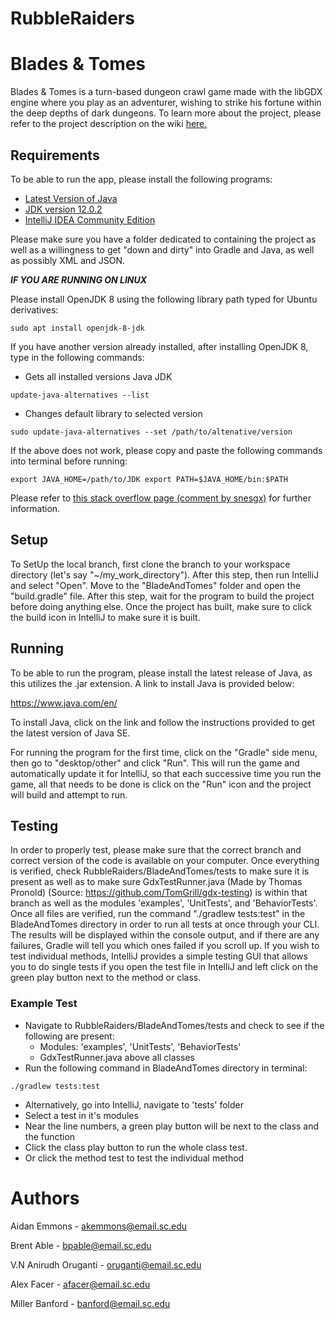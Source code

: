 # RubbleRaiders
# Blades & Tomes

Blades & Tomes is a turn-based dungeon crawl game made with the libGDX engine
where you play as an adventurer, wishing to strike his fortune within the deep depths
of dark dungeons. To learn more about the project, please refer to the project
description on the wiki [here.](https://github.com/SCCapstone/RubbleRaiders/wiki/Project-Description)

## Requirements

To be able to run the app, please install the following programs:

* [Latest Version of Java](https://www.java.com/en/)
* [JDK version 12.0.2](https://www.oracle.com/java/technologies/javase/jdk12-archive-downloads.html)
* [IntelliJ IDEA Community Edition](https://www.jetbrains.com/idea/download/#section=Windows)

Please make sure you have a folder dedicated to containing the project as well as a willingness
to get "down and dirty" into Gradle and Java, as well as possibly XML and JSON.

**_IF YOU ARE RUNNING ON LINUX_**

Please install OpenJDK 8 using the following library path typed for Ubuntu derivatives:

`sudo apt install openjdk-8-jdk`

If you have another version already installed, after installing OpenJDK 8, type in the following commands:

* Gets all installed versions Java JDK <br>

`update-java-alternatives --list`

* Changes default library to selected version <br>

`sudo update-java-alternatives --set /path/to/altenative/version`

If the above does not work, please copy and paste the following commands into terminal before running:

`export JAVA_HOME=/path/to/JDK
export PATH=$JAVA_HOME/bin:$PATH`

Please refer to [this stack overflow page (comment by snesgx)](https://stackoverflow.com/questions/55847497/how-do-i-troubleshoot-inconsistency-detected-dl-lookup-c-111-java-result-12) for further information.

## Setup

To SetUp the local branch, first clone the branch to your workspace directory (let's say "~/my_work_directory").
After this step, then run IntelliJ and select "Open". Move to the "BladeAndTomes" folder and open the
"build.gradle" file. After this step, wait for the program to build the project before doing anything else.
Once the project has built, make sure to click the build icon in IntelliJ to make sure it is built.

## Running

To be able to run the program, please install the latest release of Java, as this utilizes the .jar extension.
A link to install Java is provided below:

https://www.java.com/en/

To install Java, click on the link and follow the instructions provided to get the latest version of Java SE.

For running the program for the first time, click on the "Gradle" side menu, then go to "desktop/other" and
click "Run". This will run the game and automatically update it for IntelliJ, so that each successive time you
run the game, all that needs to be done is click on the "Run" icon and the project will build and attempt to
run.

## Testing

In order to properly test, please make sure that the correct branch and correct version of the code is
available on your computer. Once everything is verified, check RubbleRaiders/BladeAndTomes/tests
to make sure it is present as well as to make sure GdxTestRunner.java (Made by Thomas Pronold)
(Source: https://github.com/TomGrill/gdx-testing) is within that branch as well as the
modules 'examples', 'UnitTests', and 'BehaviorTests'. Once all files are verified, run the
command "./gradlew tests:test" in the BladeAndTomes directory in order to run all tests at once through your CLI. The results will
be displayed within the console output, and if there are any failures, Gradle will tell you which ones failed if you
scroll up. If you wish to test individual methods, IntelliJ provides a simple testing GUI
that allows you to do single tests if you open the test file in IntelliJ and left click on the
green play button next to the method or class.

### Example Test
* Navigate to RubbleRaiders/BladeAndTomes/tests and check to see if the following are present:
  * Modules: 'examples', 'UnitTests', 'BehaviorTests'
  * GdxTestRunner.java above all classes
* Run the following command in BladeAndTomes directory in terminal:

`./gradlew tests:test`

* Alternatively, go into IntelliJ, navigate to 'tests' folder
* Select a test in it's modules
* Near the line numbers, a green play button will be next to the class and the function
* Click the class play button to run the whole class test.
* Or click the method test to test the individual method

# Authors

Aidan Emmons - akemmons@email.sc.edu

Brent Able - bpable@email.sc.edu

V.N Anirudh Oruganti - oruganti@email.sc.edu

Alex Facer - afacer@email.sc.edu

Miller Banford - banford@email.sc.edu

